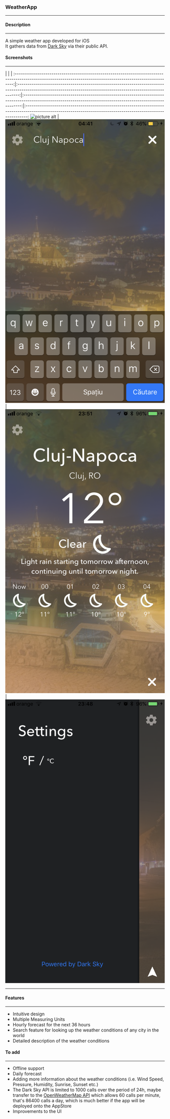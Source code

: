 ### WeatherApp ###

- - - -

#### Description ####
- - - -
A simple weather app developed for iOS <br />
It gathers data from [Dark Sky](https://darksky.net/poweredby/) via their public API. <br />

#### Screenshots ####
- - - -
|                                                                                                                   |                                                                                                                 |
:-----------------------------------------------------------------------------------------------------------------------------------------------------------:|:-------------------------------------------------------------------------------------------------------------------------------------------------------------:|:-----------------------------------------------------------------------------------------------------------------------------------------------------------:|:-------------------------------------------------------------------------------------------------------------------------------------------------------------:
![picture alt](https://github.com/andrei-blaj/WeatherApp/blob/master/Dark%20Sky%20API/Screenshots/1.gif?raw=true "First screen") | ![picture alt](https://github.com/andrei-blaj/WeatherApp/blob/master/Dark%20Sky%20API/Screenshots/2.PNG?raw=true "Second screen") | ![picture alt](https://github.com/andrei-blaj/WeatherApp/blob/master/Dark%20Sky%20API/Screenshots/3.PNG?raw=true "Third screen") | ![picture alt](https://github.com/andrei-blaj/WeatherApp/blob/master/Dark%20Sky%20API/Screenshots/4.PNG?raw=true "Fourth screen")

- - - -

#### Features ####
- - - -
* Intuitive design
* Multiple Measuring Units
* Hourly forecast for the next 36 hours
* Search feature for looking up the weather conditions of any city in the world
* Detailed description of the weather conditions

#### To add ####
- - - -
* Offline support
* Daily forecast
* Adding more information about the weather conditions (i.e. Wind Speed, Pressure, Humidity, Sunrise, Sunset etc.)
* The Dark Sky API is limited to 1000 calls over the period of 24h, maybe transfer to the [OpenWeatherMap API](http://openweathermap.org/forecast16) which allows 60 calls per minute, that's 86400 calls a day, which is much better if the app will be deployed onto the AppStore
* Improvements to the UI

